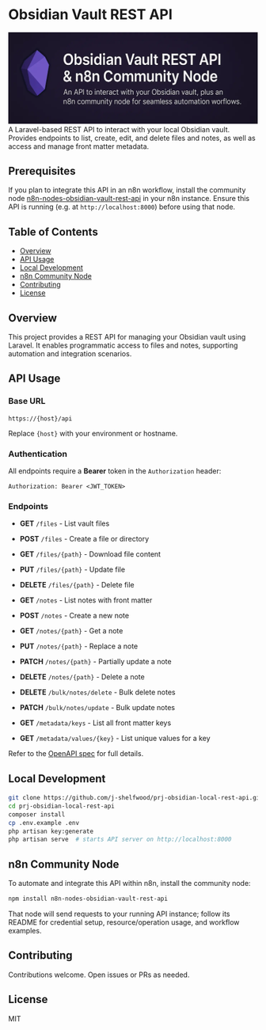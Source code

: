 # Obsidian Vault REST API

![Banner](public/banner.webp)
A Laravel-based REST API to interact with your local Obsidian vault. Provides endpoints to list, create, edit, and delete files and notes, as well as access and manage front matter metadata.

## Prerequisites

If you plan to integrate this API in an n8n workflow, install the community node [n8n-nodes-obsidian-vault-rest-api](https://github.com/j-shelfwood/n8n-nodes-obsidian-vault-rest-api) in your n8n instance. Ensure this API is running (e.g. at `http://localhost:8000`) before using that node.

## Table of Contents

-   [Overview](#overview)
-   [API Usage](#api-usage)
-   [Local Development](#local-development)
-   [n8n Community Node](#n8n-community-node)
-   [Contributing](#contributing)
-   [License](#license)

## Overview

This project provides a REST API for managing your Obsidian vault using Laravel. It enables programmatic access to files and notes, supporting automation and integration scenarios.

## API Usage

### Base URL

```
https://{host}/api
```

Replace `{host}` with your environment or hostname.

### Authentication

All endpoints require a **Bearer** token in the `Authorization` header:

```
Authorization: Bearer <JWT_TOKEN>
```

### Endpoints

-   **GET** `/files` - List vault files
-   **POST** `/files` - Create a file or directory
-   **GET** `/files/{path}` - Download file content
-   **PUT** `/files/{path}` - Update file
-   **DELETE** `/files/{path}` - Delete file

-   **GET** `/notes` - List notes with front matter
-   **POST** `/notes` - Create a new note
-   **GET** `/notes/{path}` - Get a note
-   **PUT** `/notes/{path}` - Replace a note
-   **PATCH** `/notes/{path}` - Partially update a note
-   **DELETE** `/notes/{path}` - Delete a note
-   **DELETE** `/bulk/notes/delete` - Bulk delete notes
-   **PATCH** `/bulk/notes/update` - Bulk update notes

-   **GET** `/metadata/keys` - List all front matter keys
-   **GET** `/metadata/values/{key}` - List unique values for a key

Refer to the [OpenAPI spec](openapi.yaml) for full details.

## Local Development

```bash
git clone https://github.com/j-shelfwood/prj-obsidian-local-rest-api.git
cd prj-obsidian-local-rest-api
composer install
cp .env.example .env
php artisan key:generate
php artisan serve  # starts API server on http://localhost:8000
```

## n8n Community Node

To automate and integrate this API within n8n, install the community node:

```bash
npm install n8n-nodes-obsidian-vault-rest-api
```

That node will send requests to your running API instance; follow its README for credential setup, resource/operation usage, and workflow examples.

## Contributing

Contributions welcome. Open issues or PRs as needed.

## License

MIT
